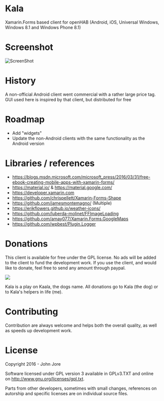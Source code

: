 # Kala
Xamarin.Forms based client for openHAB (Android, iOS, Universal Windows, Windows 8.1 and Windows Phone 8.1)

# Screenshot
![ScreenShot](https://github.com/johnjore/Kala/blob/master/Screenshots/Sitemap%2C%205x3.png)

# History
A non-official Android client went commercial with a rather large price tag.
GUI used here is inspired by that client, but distributed for free

# Roadmap
* Add "widgets"
* Update the non-Android clients with the same functionality as the Android version

# Libraries / references
* https://blogs.msdn.microsoft.com/microsoft_press/2016/03/31/free-ebook-creating-mobile-apps-with-xamarin-forms/
* https://material.io/ & https://material.google.com/
* https://developer.xamarin.com
* https://github.com/chrispellett/Xamarin-Forms-Shape
* https://github.com/jamesmontemagno/ (Multiple)
* https://erikflowers.github.io/weather-icons/
* https://github.com/luberda-molinet/FFImageLoading
* https://github.com/amay077/Xamarin.Forms.GoogleMaps
* https://github.com/wpbest/Plugin.Logger

# Donations
This client is available for free under the GPL license. No ads will be added to the client to fund the development work.
If you use the client, and would like to donate, feel free to send any amount through paypal.

[![](https://www.paypalobjects.com/en_US/i/btn/btn_donateCC_LG.gif)](https://www.paypal.com/cgi-bin/webscr?cmd=_s-xclick&hosted_button_id=S9U46YUSAH766)

Kala is a play on Kaala, the dogs name. All donations go to Kala (the dog) or to Kala's helpers in life (me).

# Contributing
Contribution are always welcome and helps both the overall quality, as well as speeds up development work.

# License
Copyright 2016 - John Jore

Software licensed under GPL version 3 available in GPLv3.TXT and online on http://www.gnu.org/licenses/gpl.txt.

Parts from other developers, sometimes with small changes, references on autorship and specific licenses are on individual source files.
